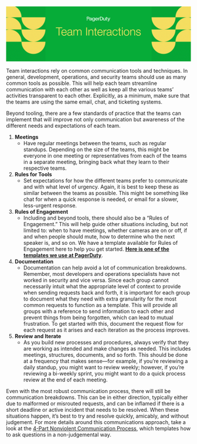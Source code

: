![Team Interactions](../assets/img/headers/team_interactions.png)

Team interactions rely on common communication tools and techniques. In general, development, operations, and security teams should use as many common tools as possible. This will help each team streamline communication with each other as well as keep all the various teams’ activities transparent to each other. Explicitly, as a minimum, make sure that the teams are using the same email, chat, and ticketing systems. 

Beyond tooling, there are a few standards of practice that the teams can implement that will improve not only communication but awareness of the different needs and expectations of each team. 

1. **Meetings**
     * Have regular meetings between the teams, such as regular standups. Depending on the size of the teams, this might be everyone in one meeting or representatives from each of the teams in a separate meeting, bringing back what they learn to their respective teams.
1. **Rules for Tools**
     * Set expectations for how the different teams prefer to communicate and with what level of urgency. Again, it is best to keep these as similar between the teams as possible. This might be something like chat for when a quick response is needed, or email for a slower, less-urgent response.
1. **Rules of Engagement**
     * Including and beyond tools, there should also be a “Rules of Engagement.” This will help guide other situations including, but not limited to: when to have meetings, whether cameras are on or off, if and when people should mute, how to determine who the next speaker is, and so on. We have a template available for Rules of Engagement here to help you get started. **[Here is one of the templates we use at PagerDuty](https://docs.google.com/presentation/d/1N4mAtI9Yaw1ZX0AkkyStJ41HwDgj__Kg3tQQgMHo1SA/edit?usp=sharing)**.
1. **Documentation**
     * Documentation can help avoid a lot of communication breakdowns. Remember, most developers and operations specialists have not worked in security and vice versa. Since each group cannot necessarily intuit what the appropriate level of context to provide when sending requests back and forth, it is important for each group to document what they need with extra granularity for the most common requests to function as a template. This will provide all groups with a reference to send information to each other and prevent things from being forgotten, which can lead to mutual frustration. To get started with this, document the request flow for each request as it arises and each iteration as the process improves.
1. **Review and Iterate**
     * As you build new processes and procedures, always verify that they are working as intended and make changes as needed. This includes meetings, structures, documents, and so forth. This should be done at a frequency that makes sense—for example, if you’re reviewing a daily standup, you might want to review weekly; however, if you’re reviewing a bi-weekly sprint, you might want to do a quick process review at the end of each meeting.

Even with the most robust communication process, there will still be communication breakdowns. This can be in either direction, typically either due to malformed or misrouted requests, and can be inflamed if there is a short deadline or active incident that needs to be resolved. When these situations happen, it’s best to try and resolve quickly, amicably, and without judgement. For more details around this communications approach, take a look at the [4-Part Nonviolent Communication Process](https://www.nonviolentcommunication.com/pdf_files/4part_nvc_process.pdf), which templates how to ask questions in a non-judgemental way. 
